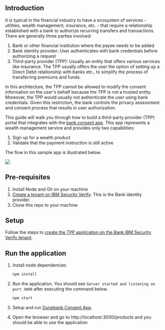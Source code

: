 ## Introduction

It is typical in the financial industry to have a ecosystem of services - utilities, wealth management, insurance, etc. - that require a relationship established with a bank to authorize recurring transfers and transactions. There are generally three parties involved:

1. Bank or other financial institution where the payee needs to be added
2. Bank identity provider: User authenticates with bank credentials before authorizing a request
3. Third-party provider (TPP): Usually an entity that offers various services like insurance. The TPP usually offers the user the option of setting up a Direct Debit relationship with banks etc., to simplify the process of transferring premiums and funds.

In this architecture, the TPP cannot be allowed to modify the consent information on the user's behalf because the TPP is not a trusted entity. Moreover, the TPP would usually not authenticate the user using bank credentials. Given this restriction, the bank controls the privacy assessment and consent process that results in user authorization.

This guide will walk you through how to build a third-party provider (TPP) portal that integrates with the [bank consent app](https://github.com/vivshankar/dunebank-consent). This app represents a wealth management service and provides only two capabilities:

1. Sign up for a wealth product
2. Validate that the payment instruction is still active

The flow in this sample app is illustrated below.

![](https://www.planttext.com/api/plantuml/img/bLNBZXCn4BpFLxHou74Wl6uhyTY7X098HEm25oJasBqPQoVsO7isoiB-EzKUpsOc2mToY2AxkbrTNTrv6vCAgTiqLQLqye6wo85KfDbxZj5gDQjMldD6XHrrAb-S1By5Q5QrYBJQjiebIcsRBozg6ymJkTaHGDTMynIe-oHddUELSbUalOkCSzMsKw0rxHIvC4jwj3Z_-dXMLPdbazUWT4JdtMfZ4xN1cqudCfoKRM85jW20rpyHmdc0d7bQKAskcHGbVyMEBeFVKAgPvF4tFRYyk70sMPM0lN4em31TDdwBE5fpwiFByoZYY3vOVKN-yl8ENabjGxBJMZKDkpMItCdVfNfIuZ4E81BQWKUtDjNKQnVOoB6wApU_LyeTt-O7o_KxTXmaqQV5sMbXEn3gvM9dnfT59mqYJrkrOtug17smDqo_CxSR-fMXjvNUqrYu57ni6OgBZ0KngAGR2t8_h265rpmGWOnAQfnXoG6QRD0uUwtq3dQ8CEK6SMFKEybMNBH1QqTPXF99Pnj3xxzT20YDTzQjx-65n7TtiLmUyCfDM9oHTmJdvQo3IXYSrCLN9TC3Y6q3QlqIxAjVvN092xNfo-UFjnFxl7psWlu2SHuzyTTu4E2Ay3asXjBMap86XlDEDVIpOqnYJ46gmBWeLC0X7cLy_de-9zt5v3T7X66CqC3H2bPrkt9EAY5yrIMEqWovCuQD_9O-3TAW61zCJla2AM7IbT9NA4_oCe6oH6nhg-j970Rvkukrxw3w80hqqtj4ZR5UCSiimFawiQd4SL9_LNmiZVkBH4N_F3ObMQlMV6zMUcyAgy1GBAPHsc4w-lXuw2JnccrudGKHz-_RebLMu-HWRH54NWUiB8IeSVpnSf43Uak1Zag2XOkzblLX-b4McgErcKFAwfG5YFRDZjksaU671oGhdUQCisBB-Rxvqfbx_3OmlHWVkV2xRM6T35vnsaeR3WX8pCEu7uICbM58OgTHVQMk_PwPx_iuKlKSVoiyrNio27jdtVQ26DOsejJn2f_0_diZ3LcWOq0hpU7gpslUtipdywfwYnhmV_W7)

## Pre-requisites

1. Install Node and Git on your machine
2. [Create a tenant on IBM Security Verify](https://docs.verify.ibm.com/verify/docs/signing-up-for-a-free-trial). This is the Bank identity provider.
3. Clone this repo to your machine

## Setup

Follow the steps to [create the TPP application on the Bank IBM Security Verify tenant](docs/create_app.md).

## Run the application

1. Install node dependencies

    ```bash
    npm install
    ```

2. Run the application. You should see `Server started and listening on port 3000` after executing the command below.

    ```bash
    npm start
    ```

3. Setup and run [Dunebank Consent App](https://github.com/vivshankar/dunebank-consent).

4. Open the browser and go to http://localhost:3000/products and you should be able to use the application
